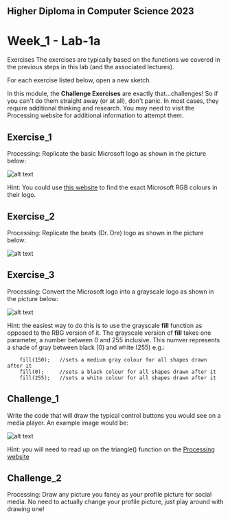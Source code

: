 ## Higher Diploma in Computer Science 2023
# Week_1 - Lab-1a

Exercises
The exercises are typically based on the functions we covered in the previous steps in this lab (and the associated lectures).

For each exercise listed below, open a new sketch.

In this module, the **Challenge Exercises** are exactly that…challenges! So if you can't do them straight away (or at all), don't panic. In most cases, they require additional thinking and research. You may need to visit the Processing website for additional information to attempt them.

## Exercise_1
Processing: Replicate the basic Microsoft logo as shown in the picture below:

![alt text](https://github.com/ki321g/HDCS2023_Week-1_Lab-1a/blob/main/readme_img/Microsoft_Logo.png?raw=true)

Hint: You could use [this website](http://designpieces.com/2014/11/brand-colours/) to find the exact Microsoft RGB colours in their logo.

## Exercise_2
Processing: Replicate the beats (Dr. Dre) logo as shown in the picture below:

![alt text](https://github.com/ki321g/HDCS2023_Week-1_Lab-1a/blob/main/readme_img/beats_logo.png)

## Exercise_3
Processing: Convert the Microsoft logo into a grayscale logo as shown in the picture below:

![alt text](https://github.com/ki321g/HDCS2023_Week-1_Lab-1a/blob/main/readme_img/Microsoft_greyscale.png?raw=true)

Hint: the easiest way to do this is to use the grayscale **fill** function as opposed to the RBG version of it. The grayscale version of **fill** takes one parameter, a number between 0 and 255 inclusive. This numver represents a shade of gray between black (0) and white (255) e.g.:

```
    fill(150);   //sets a medium gray colour for all shapes drawn after it
    fill(0);     //sets a black colour for all shapes drawn after it
    fill(255);   //sets a white colour for all shapes drawn after it
```

##  Challenge_1
Write the code that will draw the typical control buttons you would see on a media player. An example image would be:

![alt text](https://raw.githubusercontent.com/ki321g/HDCS2023_Week-1_Lab-1a/main/readme_img/Media_player.png)

Hint: you will need to read up on the triangle() function on the [Processing website](https://processing.org/reference/triangle_.html)

## Challenge_2
Processing: Draw any picture you fancy as your profile picture for social media. No need to actually change your profile picture, just play around with drawing one!
